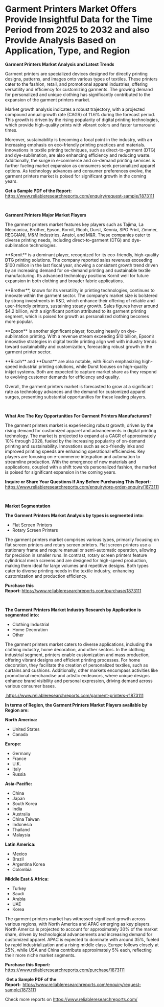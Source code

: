 <p><h1>Garment Printers Market Offers Provide Insightful Data for the Time Period from 2025 to 2032 and also Provide Analysis Based on Application, Type, and Region</h1></p><p><strong>Garment Printers Market Analysis and Latest Trends</strong></p>
<p><p>Garment printers are specialized devices designed for directly printing designs, patterns, and images onto various types of textiles. These printers cater to the fashion, retail, and promotional apparel industries, offering versatility and efficiency for customizing garments. The growing demand for personalized and unique clothing has significantly contributed to the expansion of the garment printers market. </p><p>Market growth analysis indicates a robust trajectory, with a projected compound annual growth rate (CAGR) of 11.6% during the forecast period. This growth is driven by the rising popularity of digital printing technologies, which provide high-quality prints with vibrant colors and faster turnaround times. </p><p>Moreover, sustainability is becoming a focal point in the industry, with an increasing emphasis on eco-friendly printing practices and materials. Innovations in textile printing techniques, such as direct-to-garment (DTG) and dye-sublimation, are also enhancing efficiency and reducing waste. Additionally, the surge in e-commerce and on-demand printing services is further fueling market expansion as consumers seek personalized apparel options. As technology advances and consumer preferences evolve, the garment printers market is poised for significant growth in the coming years.</p></p>
<p><strong>Get a Sample PDF of the Report:&nbsp;</strong> <a href="https://www.reliableresearchreports.com/enquiry/request-sample/1873111?utm_campaign=2104&utm_medium=2&utm_source=Github&utm_content=ia&utm_term=16022025&utm_id=garment-printers">https://www.reliableresearchreports.com/enquiry/request-sample/1873111</a></p>
<p>&nbsp;</p>
<p><strong>Garment Printers Major Market Players</strong></p>
<p><p>The garment printers market features key players such as Tajima, La Meccanica, Brother, Epson, Kornit, Ricoh, Durst, Xennia, SPG Print, Zimmer, REGGIANI, M&M Industries, Anatol, and M&R. These companies cater to diverse printing needs, including direct-to-garment (DTG) and dye-sublimation technologies.</p><p>**Kornit** is a dominant player, recognized for its eco-friendly, high-quality DTG printing solutions. The company reported sales revenues exceeding $100 million in the last fiscal year, showing a consistent growth trend driven by an increasing demand for on-demand printing and sustainable textile manufacturing. Its advanced technology positions Kornit well for future expansion in both clothing and broader fabric applications.</p><p>**Brother**, known for its versatility in printing technologies, continues to innovate within the garment sector. The company’s market size is bolstered by strong investments in R&D, which enhance their offering of reliable and user-friendly printers, sustaining steady growth. Sales figures hover around $4.2 billion, with a significant portion attributed to its garment printing segment, which is poised for growth as personalized clothing becomes more popular.</p><p>**Epson** is another significant player, focusing heavily on dye-sublimation printing. With a revenue stream exceeding $10 billion, Epson’s innovative strategies in digital textile printing align well with industry trends toward sustainability and customization, forecasting robust growth in the garment printer sector.</p><p>**Ricoh** and **Durst** are also notable, with Ricoh emphasizing high-speed industrial printing solutions, while Durst focuses on high-quality inkjet systems. Both are expected to capture market share as they respond to evolving customer demands for efficiency and quality.</p><p>Overall, the garment printers market is forecasted to grow at a significant rate as technology advances and the demand for customized apparel surges, presenting substantial opportunities for these leading players.</p></p>
<p>&nbsp;</p>
<p><strong>What Are The Key Opportunities For Garment Printers Manufacturers?</strong></p>
<p><p>The garment printers market is experiencing robust growth, driven by the rising demand for customized apparel and advancements in digital printing technology. The market is projected to expand at a CAGR of approximately 10% through 2028, fueled by the increasing popularity of on-demand printing and sustainability. Innovations such as eco-friendly inks and improved printing speeds are enhancing operational efficiencies. Key players are focusing on e-commerce integration and automation to streamline production. With the emergence of new materials and applications, coupled with a shift towards personalized fashion, the market is poised for significant expansion in the coming years.</p></p>
<p><strong>Inquire or Share Your Questions If Any Before Purchasing This Report:</strong> <a href="https://www.reliableresearchreports.com/enquiry/pre-order-enquiry/1873111?utm_campaign=2104&utm_medium=2&utm_source=Github&utm_content=ia&utm_term=16022025&utm_id=garment-printers">https://www.reliableresearchreports.com/enquiry/pre-order-enquiry/1873111</a></p>
<p>&nbsp;</p>
<p><strong>Market Segmentation</strong></p>
<p><strong>The Garment Printers Market Analysis by types is segmented into:</strong></p>
<p><ul><li>Flat Screen Printers</li><li>Rotary Screen Printers</li></ul></p>
<p><p>The garment printers market comprises various types, primarily focusing on flat screen printers and rotary screen printers. Flat screen printers use a stationary frame and require manual or semi-automatic operation, allowing for precision in smaller runs. In contrast, rotary screen printers feature cylindrical mesh screens and are designed for high-speed production, making them ideal for large volumes and repetitive designs. Both types cater to diverse printing needs in the textile industry, enhancing customization and production efficiency.</p></p>
<p><strong>Purchase this Report:&nbsp;</strong><a href="https://www.reliableresearchreports.com/purchase/1873111?utm_campaign=2104&utm_medium=2&utm_source=Github&utm_content=ia&utm_term=16022025&utm_id=garment-printers">https://www.reliableresearchreports.com/purchase/1873111</a></p>
<p>&nbsp;</p>
<p><strong>The Garment Printers Market Industry Research by Application is segmented into:</strong></p>
<p><ul><li>Clothing Industrial</li><li>Home Decoration</li><li>Other</li></ul></p>
<p><p>The garment printers market caters to diverse applications, including the clothing industry, home decoration, and other sectors. In the clothing industrial segment, printers enable customization and mass production, offering vibrant designs and efficient printing processes. For home decoration, they facilitate the creation of personalized textiles, such as curtains and cushions. Additionally, other markets encompass activities like promotional merchandise and artistic endeavors, where unique designs enhance brand visibility and personal expression, driving demand across various consumer bases.</p></p>
<p><a href="https://www.reliableresearchreports.com/garment-printers-r1873111?utm_campaign=2104&utm_medium=2&utm_source=Github&utm_content=ia&utm_term=16022025&utm_id=garment-printers">&nbsp;https://www.reliableresearchreports.com/garment-printers-r1873111</a></p>
<p><strong>In terms of Region, the Garment Printers Market Players available by Region are:</strong></p>
<p>
    <p> <strong> North America: </strong>
        <ul>
            <li>United States</li>
            <li>Canada</li>
        </ul>
        </p> 
    <p> <strong> Europe: </strong>
        <ul>
            <li>Germany</li>
            <li>France</li>
            <li>U.K.</li>
            <li>Italy</li>
            <li>Russia</li>
        </ul>
        </p> 
    <p> <strong> Asia-Pacific: </strong>
        <ul>
            <li>China</li>
            <li>Japan</li>
            <li>South Korea</li>
            <li>India</li>
            <li>Australia</li>
            <li>China Taiwan</li>
            <li>Indonesia</li>
            <li>Thailand</li>
            <li>Malaysia</li>
        </ul>
        </p> 
    <p> <strong> Latin America: </strong>
        <ul>
            <li>Mexico</li>
            <li>Brazil</li>
            <li>Argentina Korea</li>
            <li>Colombia</li>
        </ul>
        </p> 
    <p> <strong> Middle East & Africa: </strong>
        <ul>
            <li>Turkey</li>
            <li>Saudi</li>
            <li>Arabia</li>
            <li>UAE</li>
            <li>Korea</li>
        </ul>
    </p>
    </p>
<p><p>The garment printers market has witnessed significant growth across various regions, with North America and APAC emerging as key players. North America is projected to account for approximately 30% of the market share, driven by technological advancements and increasing demand for customized apparel. APAC is expected to dominate with around 35%, fueled by rapid industrialization and a rising middle class. Europe follows closely at 25%, while USA and China contribute approximately 5% each, reflecting their more niche market segments.</p></p>
<p><strong>Purchase this Report: </strong><a href="https://www.reliableresearchreports.com/purchase/1873111?utm_campaign=2104&utm_medium=2&utm_source=Github&utm_content=ia&utm_term=16022025&utm_id=garment-printers">https://www.reliableresearchreports.com/purchase/1873111</a></p>
<p>&nbsp;<strong>Get a Sample PDF of the Report:&nbsp;&nbsp;</strong><a href="https://www.reliableresearchreports.com/enquiry/request-sample/1873111?utm_campaign=2104&utm_medium=2&utm_source=Github&utm_content=ia&utm_term=16022025&utm_id=garment-printers">https://www.reliableresearchreports.com/enquiry/request-sample/1873111</a></p>
<p><strong></strong></p>
<p>Check more reports on <a href="https://www.reliableresearchreports.com/?utm_campaign=2104&utm_medium=2&utm_source=Github&utm_content=ia&utm_term=16022025&utm_id=garment-printers">https://www.reliableresearchreports.com/</a></p>